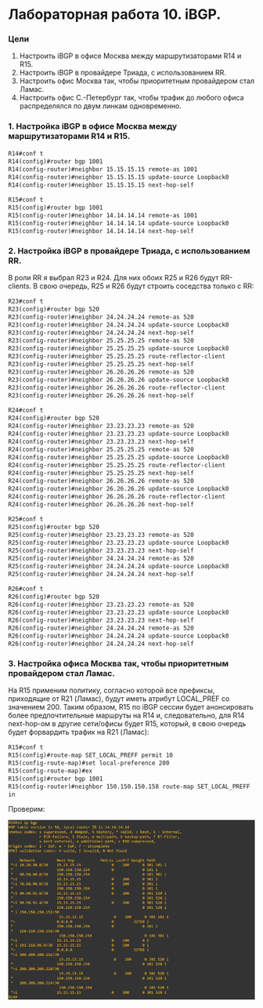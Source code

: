 # Лабораторная работа 10. iBGP. 
### Цели
1. Настроить iBGP в офисе Москва между маршрутизаторами R14 и R15.
2. Настроить iBGP в провайдере Триада, с использованием RR.
3. Настроить офис Москва так, чтобы приоритетным провайдером стал Ламас.
4. Настроить офис С.-Петербург так, чтобы трафик до любого офиса распределялся по двум линкам одновременно.
### 1. Настройка iBGP в офисе Москва между маршрутизаторами R14 и R15.
```
R14#conf t
R14(config)#router bgp 1001
R14(config-router)#neighbor 15.15.15.15 remote-as 1001
R14(config-router)#neighbor 15.15.15.15 update-source Loopback0
R14(config-router)#neighbor 15.15.15.15 next-hop-self
```
```
R15#conf t
R15(config)#router bgp 1001
R15(config-router)#neighbor 14.14.14.14 remote-as 1001
R15(config-router)#neighbor 14.14.14.14 update-source Loopback0
R15(config-router)#neighbor 14.14.14.14 next-hop-self
```
### 2. Настройка iBGP в провайдере Триада, с использованием RR.
В роли RR я выбрал R23 и R24. Для них обоих R25 и R26 будут RR-clients. В свою очередь, R25 и R26 будут строить соседства только с RR:
```
R23#conf t
R23(config)#router bgp 520
R23(config-router)#neighbor 24.24.24.24 remote-as 520
R23(config-router)#neighbor 24.24.24.24 update-source Loopback0
R23(config-router)#neighbor 24.24.24.24 next-hop-self
R23(config-router)#neighbor 25.25.25.25 remote-as 520
R23(config-router)#neighbor 25.25.25.25 update-source Loopback0
R23(config-router)#neighbor 25.25.25.25 route-reflector-client
R23(config-router)#neighbor 25.25.25.25 next-hop-self
R23(config-router)#neighbor 26.26.26.26 remote-as 520
R23(config-router)#neighbor 26.26.26.26 update-source Loopback0
R23(config-router)#neighbor 26.26.26.26 route-reflector-client
R23(config-router)#neighbor 26.26.26.26 next-hop-self
```
```
R24#conf t
R24(config)#router bgp 520
R24(config-router)#neighbor 23.23.23.23 remote-as 520
R24(config-router)#neighbor 23.23.23.23 update-source Loopback0
R24(config-router)#neighbor 23.23.23.23 next-hop-self
R24(config-router)#neighbor 25.25.25.25 remote-as 520
R24(config-router)#neighbor 25.25.25.25 update-source Loopback0
R24(config-router)#neighbor 25.25.25.25 route-reflector-client
R24(config-router)#neighbor 25.25.25.25 next-hop-self
R24(config-router)#neighbor 26.26.26.26 remote-as 520
R24(config-router)#neighbor 26.26.26.26 update-source Loopback0
R24(config-router)#neighbor 26.26.26.26 route-reflector-client
R24(config-router)#neighbor 26.26.26.26 next-hop-self
```
```
R25#conf t
R25(config)#router bgp 520
R25(config-router)#neighbor 23.23.23.23 remote-as 520
R25(config-router)#neighbor 23.23.23.23 update-source Loopback0
R25(config-router)#neighbor 23.23.23.23 next-hop-self
R25(config-router)#neighbor 24.24.24.24 remote-as 520
R25(config-router)#neighbor 24.24.24.24 update-source Loopback0
R25(config-router)#neighbor 24.24.24.24 next-hop-self
```
```
R26#conf t
R26(config)#router bgp 520
R26(config-router)#neighbor 23.23.23.23 remote-as 520
R26(config-router)#neighbor 23.23.23.23 update-source Loopback0
R26(config-router)#neighbor 23.23.23.23 next-hop-self
R26(config-router)#neighbor 24.24.24.24 remote-as 520
R26(config-router)#neighbor 24.24.24.24 update-source Loopback0
R26(config-router)#neighbor 24.24.24.24 next-hop-self
```
### 3. Настройка офиса Москва так, чтобы приоритетным провайдером стал Ламас.
На R15 применим политику, согласно которой все префиксы, приходящие от R21 (Ламас), будут иметь атрибут LOCAL_PREF со значением 200. Таким образом, R15 по iBGP сессии будет анонсировать более предпочтительные маршруты на R14 и, следовательно, для R14 next-hop-ом в другие сети/офисы будет R15, который, в свою очередь будет форвардить трафик на R21 (Ламас):
```
R15#conf t
R15(config)#route-map SET_LOCAL_PREFF permit 10
R15(config-route-map)#set local-preference 200
R15(config-route-map)#ex
R15(config)#router bgp 1001
R15(config-router)#neighbor 150.150.150.158 route-map SET_LOCAL_PREFF in
```
Проверим:

![](1.png)
 
 
 
